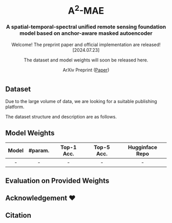 <div align="center">
<h1>A<sup>2</sup>-MAE </h1>
<h3>A spatial-temporal-spectral unified remote sensing foundation model based on anchor-aware masked autoencoder
</h3>

Welcome! The preprint paper and official implementation are released! [2024.07.23]

The dataset and model weights will soon be released here.

ArXiv Preprint ([Paper](http://arxiv.org/abs/2406.08079))


</div>


#

## Dataset

Due to the large volume of data, we are looking for a suitable publishing platform. 

The dataset structure and description are as follows.




## Model Weights


| Model | #param. | Top-1 Acc. | Top-5 Acc. | Hugginface Repo |
|:------------------------------------------------------------------:|:-------------:|:----------:|:----------:|:----------:|
| -    |       -       |   -   | - | - |

## Evaluation on Provided Weights

## Acknowledgement :heart:

## Citation
